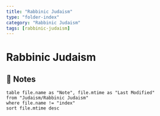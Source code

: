 ```yaml
---
title: "Rabbinic Judaism"
type: "folder-index"
category: "Rabbinic Judaism"
tags: [rabbinic-judaism]
---
```


# Rabbinic Judaism

## 📄 Notes
```dataview
table file.name as "Note", file.mtime as "Last Modified"
from "Judaism/Rabbinic Judaism"
where file.name != "index"
sort file.mtime desc
```
